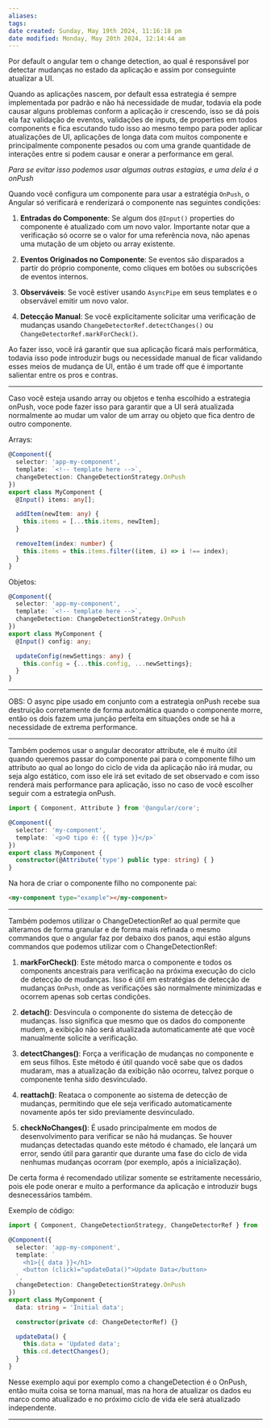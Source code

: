 ```yaml
---
aliases: 
tags: 
date created: Sunday, May 19th 2024, 11:16:18 pm
date modified: Monday, May 20th 2024, 12:14:44 am
---
```

Por default o angular tem o change detection, ao qual é responsável por detectar mudanças no estado da aplicação e assim por conseguinte atualizar a UI.

Quando as aplicações nascem, por default essa estrategia é sempre implementada por padrão e não há necessidade de mudar, todavia ela pode causar alguns problemas conform a aplicação ir crescendo, isso se dá pois ela faz validação de eventos, validações de inputs, de properties em todos components e fica escutando tudo isso ao mesmo tempo para poder aplicar atualizações de UI, aplicações de longa data com muitos componente e principalmente componente pesados ou com uma grande quantidade de interações entre si podem causar e onerar a performance em geral.

*Para se evitar isso podemos usar algumas outras estagias, e uma dela é a onPush*

Quando você configura um componente para usar a estratégia `OnPush`, o Angular só verificará e renderizará o componente nas seguintes condições:

1. **Entradas do Componente**: Se algum dos `@Input()` properties do componente é atualizado com um novo valor. Importante notar que a verificação só ocorre se o valor for uma referência nova, não apenas uma mutação de um objeto ou array existente.
    
2. **Eventos Originados no Componente**: Se eventos são disparados a partir do próprio componente, como cliques em botões ou subscrições de eventos internos.
    
3. **Observáveis**: Se você estiver usando `AsyncPipe` em seus templates e o observável emitir um novo valor.
    
4. **Detecção Manual**: Se você explicitamente solicitar uma verificação de mudanças usando `ChangeDetectorRef.detectChanges()` ou `ChangeDetectorRef.markForCheck()`.

Ao fazer isso, você irá garantir que sua aplicação ficará mais performática, todavia isso pode introduzir bugs ou necessidade manual de ficar validando esses meios de mudança de UI, então é um trade off que é importante salientar entre os pros e contras.

---

Caso você esteja usando array ou objetos e tenha escolhido a estrategia onPush, voce pode fazer isso para garantir que a UI será atualizada normalmente ao mudar um valor de um array ou objeto que fica dentro de outro componente.

Arrays:

```typescript
@Component({
  selector: 'app-my-component',
  template: `<!-- template here -->`,
  changeDetection: ChangeDetectionStrategy.OnPush
})
export class MyComponent {
  @Input() items: any[];

  addItem(newItem: any) {
    this.items = [...this.items, newItem]; 
  }

  removeItem(index: number) {
    this.items = this.items.filter((item, i) => i !== index);
  }
}
```

Objetos:

```typescript
@Component({
  selector: 'app-my-component',
  template: `<!-- template here -->`,
  changeDetection: ChangeDetectionStrategy.OnPush
})
export class MyComponent {
  @Input() config: any;

  updateConfig(newSettings: any) {
    this.config = {...this.config, ...newSettings}; 
  }
}
```

---

OBS: O async pipe usado em conjunto com a estrategia onPush recebe sua destruição corretamente de forma automática quando o componente morre, então os dois fazem uma junção perfeita em situações onde se há a necessidade de extrema performance.

---

Também podemos usar o angular decorator attribute, ele é muito útil quando queremos passar do componente pai para o componente filho um attributo ao qual ao longo do ciclo de vida da aplicação não irá mudar, ou seja algo estático, com isso ele irá set evitado de set observado e com isso renderá mais performance para aplicação, isso no caso de você escolher seguir com a estrategia onPush.

```typescript
import { Component, Attribute } from '@angular/core';

@Component({
  selector: 'my-component',
  template: `<p>O tipo é: {{ type }}</p>`
})
export class MyComponent {
  constructor(@Attribute('type') public type: string) { }
}
```

Na hora de criar o componente filho no componente pai:

```html
<my-component type="example"></my-component>
```

---

Também podemos utilizar o ChangeDetectionRef ao qual permite que alteramos de forma granular e de forma mais refinada o mesmo commandos que o angular faz por debaixo dos panos, aqui estão alguns commandos que podemos utilizar com o ChangeDetectionRef:

1. **markForCheck()**: Este método marca o componente e todos os components ancestrais para verificação na próxima execução do ciclo de detecção de mudanças. Isso é útil em estratégias de detecção de mudanças `OnPush`, onde as verificações são normalmente minimizadas e ocorrem apenas sob certas condições.
    
2. **detach()**: Desvincula o componente do sistema de detecção de mudanças. Isso significa que mesmo que os dados do componente mudem, a exibição não será atualizada automaticamente até que você manualmente solicite a verificação.
    
3. **detectChanges()**: Força a verificação de mudanças no componente e em seus filhos. Este método é útil quando você sabe que os dados mudaram, mas a atualização da exibição não ocorreu, talvez porque o componente tenha sido desvinculado.
    
4. **reattach()**: Reataca o componente ao sistema de detecção de mudanças, permitindo que ele seja verificado automaticamente novamente após ter sido previamente desvinculado.
    
5. **checkNoChanges()**: É usado principalmente em modos de desenvolvimento para verificar se não há mudanças. Se houver mudanças detectadas quando este método é chamado, ele lançará um error, sendo útil para garantir que durante uma fase do ciclo de vida nenhumas mudanças ocorram (por exemplo, após a inicialização).

De certa forma é recomendado utilizar somente se estritamente necessário, pois ele pode onerar e muito a performance da aplicação e introduzir bugs desnecessários também.

Exemplo de código:

```typescript
import { Component, ChangeDetectionStrategy, ChangeDetectorRef } from '@angular/core';

@Component({
  selector: 'app-my-component',
  template: `
    <h1>{{ data }}</h1>
    <button (click)="updateData()">Update Data</button>
  `,
  changeDetection: ChangeDetectionStrategy.OnPush
})
export class MyComponent {
  data: string = 'Initial data';

  constructor(private cd: ChangeDetectorRef) {}

  updateData() {
    this.data = 'Updated data';
    this.cd.detectChanges();
  }
}
```

Nesse exemplo aqui por exemplo como a changeDetection é o OnPush, então muita coisa se torna manual, mas na hora de atualizar os dados eu marco como atualizado e no próximo ciclo de vida ele será atualizado independente.

---

